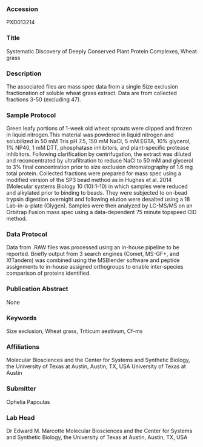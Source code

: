 ### Accession
PXD013214

### Title
Systematic Discovery of Deeply Conserved Plant Protein Complexes, Wheat grass

### Description
The associated files are mass spec data from a single Size exclusion fractionation of soluble wheat grass extract.  Data are from collected fractions 3-50 (excluding 47).

### Sample Protocol
Green leafy portions of 1-week old wheat sprouts were clipped and frozen in liquid nitrogen.This material was powdered in liquid nitrogen and solubilized in 50 mM Tris pH 7.5, 150 mM NaCl, 5 mM EGTA, 10% glycerol, 1% NP40, 1 mM DTT, phosphatase inhibitors, and plant-specific protease inhibitors.  Following clarification by centrifugation, the extract was diluted and reconcentrated by ultrafiltration to reduce NaCl to 50 mM and glycerol to 3% final concentration prior to size exclusion chromatography of 1.6 mg total protein.  Collected fractions were prepared for mass spec using a modified version of the SP3 bead method as in Hughes et al. 2014 (Molecular systems Biology 10 (10):1-10) in which samples were reduced and alkylated prior to binding to beads.  They were subjected to on-bead trypsin digestion overnight and following elution were desalted using a 18 Lab-in-a-plate (Glygen).  Samples were then analyzed by LC-MS/MS on an Orbitrap Fusion mass spec using a data-dependent 75 minute topspeed CID method.

### Data Protocol
Data from .RAW files was processed using an in-house pipeline to be reported.  Briefly output from 3 search engines (Comet, MS-GF+, and X!Tandem) was combined using the MSBlender software and peptide assignments to in-house assigned orthogroups to enable inter-species comparison of proteins identified.

### Publication Abstract
None

### Keywords
Size exclusion, Wheat grass, Triticum aestivum, Cf-ms

### Affiliations
Molecular Biosciences and the Center for Systems and Synthetic Biology, the University of Texas at Austin, Austin, TX, USA
University of Texas at Austin

### Submitter
Ophelia Papoulas

### Lab Head
Dr Edward M. Marcotte
Molecular Biosciences and the Center for Systems and Synthetic Biology, the University of Texas at Austin, Austin, TX, USA


